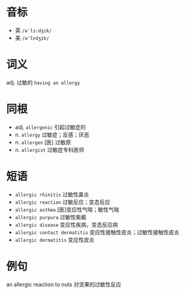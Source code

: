 # 音标

- 英 `/əˈlɜ:dʒɪk/`
- 美 `/ə'lɝdʒɪk/`

# 词义

adj. 过敏的
`having an allergy`

# 同根

- adj. `allergenic` 引起过敏症的
- n. `allergy` 过敏症；反感；厌恶
- n. `allergen` [医] 过敏原
- n. `allergist` 过敏症专科医师

# 短语

- `allergic rhinitis` 过敏性鼻炎
- `allergic reaction` 过敏反应；变态反应
- `allergic asthma` [医]变应性气喘；敏性气喘
- `allergic purpura` 过敏性紫癜
- `allergic disease` 变应性疾病，变态反应病
- `allergic contact dermatitis` 变应性接触性皮炎；过敏性接触性皮炎
- `allergic dermatitis` 变应性皮炎

# 例句

an allergic reaction to nuts
对坚果的过敏性反应


